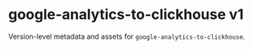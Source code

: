# google-analytics-to-clickhouse v1

Version-level metadata and assets for `google-analytics-to-clickhouse`.
